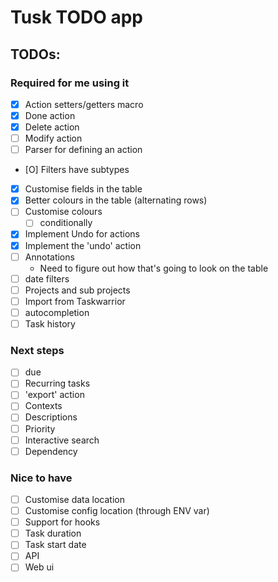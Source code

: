 # Tusk TODO app

## TODOs:

### Required for me using it

- [X] Action setters/getters macro
- [X] Done action
- [X] Delete action
- [ ] Modify action
- [ ] Parser for defining an action
- [O] Filters have subtypes
- [X] Customise fields in the table
- [X] Better colours in the table (alternating rows)
- [ ] Customise colours
    - [ ] conditionally
- [X] Implement Undo for actions
- [X] Implement the 'undo' action
- [ ] Annotations
    - Need to figure out how that's going to look on the table
- [ ] date filters
- [ ] Projects and sub projects
- [ ] Import from Taskwarrior
- [ ] autocompletion
- [ ] Task history

### Next steps

- [ ] due
- [ ] Recurring tasks
- [ ] 'export' action
- [ ] Contexts
- [ ] Descriptions
- [ ] Priority
- [ ] Interactive search
- [ ] Dependency

### Nice to have

- [ ] Customise data location
- [ ] Customise config location (through ENV var)
- [ ] Support for hooks
- [ ] Task duration
- [ ] Task start date
- [ ] API
- [ ] Web ui

